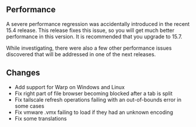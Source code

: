 ## Performance

A severe performance regression was accidentally introduced in the recent 15.4 release. This release fixes this issue, so you will get much better performance in this version. It is recommended that you upgrade to 15.7.

While investigating, there were also a few other performance issues discovered that will be addressed in one of the next releases.

## Changes

- Add support for Warp on Windows and Linux
- Fix right part of file browser becoming blocked after a tab is split
- Fix tailscale refresh operations failing with an out-of-bounds error in some cases
- Fix vmware .vmx failing to load if they had an unknown encoding
- Fix some translations
